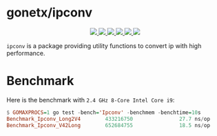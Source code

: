 # gonetx/ipconv
<p align="center">
  <a href="https://pkg.go.dev/github.com/gonetx/ipconv">
    <img src="https://img.shields.io/badge/%F0%9F%93%9A%20godoc-pkg-00ACD7.svg?color=00ACD7&style=flat">
  </a>
  <a href="https://goreportcard.com/report/github.com/gonetx/ipconv">
    <img src="https://img.shields.io/badge/%F0%9F%93%9D%20goreport-A%2B-75C46B">
  </a>
  <a href="https://codecov.io/gh/gonetx/ipconv">
    <img src="https://codecov.io/gh/gonetx/ipconv/branch/main/graph/badge.svg?token=05UN78X11O"/>
  </a>
  <a href="https://github.com/gonetx/ipconv/actions?query=workflow%3ASecurity">
    <img src="https://img.shields.io/github/workflow/status/gofiber/fiber/Security?label=%F0%9F%94%91%20gosec&style=flat&color=75C46B">
  </a>
  <a href="https://github.com/gonetx/ipconv/actions?query=workflow%3ATest">
    <img src="https://img.shields.io/github/workflow/status/gofiber/fiber/Test?label=%F0%9F%A7%AA%20tests&style=flat&color=75C46B">
  </a>
  <a>
    <img src="https://counter.gofiber.io/badge/gonetx/ipconv">
  </a>
</p>

`ipconv` is a package providing utility functions to convert ip with high performance.

# Benchmark
Here is the benchmark with `2.4 GHz 8-Core Intel Core i9`:
```hs
$ GOMAXPROCS=1 go test -bench='Ipconv' -benchmem -benchtime=10s 
Benchmark_Ipconv_Long2V4        433216750               27.7 ns/op            16 B/op          1 allocs/op
Benchmark_Ipconv_V42Long        652684755               18.5 ns/op             0 B/op          0 allocs/op
```
